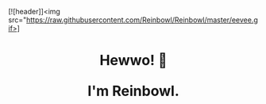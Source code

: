 [![header]]<img src="https://raw.githubusercontent.com/Reinbowl/Reinbowl/master/eevee.gif>]
<h1 align='center'> Hewwo! 👋
<p align='center'>
I'm Reinbowl.
<!--
**Reinbowl/Reinbowl** is a ✨ _special_ ✨ repository because its `README.md` (this file) appears on your GitHub profile.